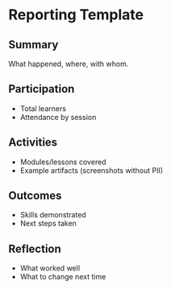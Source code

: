 # Reporting Template

## Summary
What happened, where, with whom.

## Participation
- Total learners
- Attendance by session

## Activities
- Modules/lessons covered
- Example artifacts (screenshots without PII)

## Outcomes
- Skills demonstrated
- Next steps taken

## Reflection
- What worked well
- What to change next time
